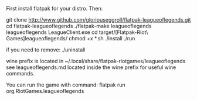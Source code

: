First install flatpak for your distro. Then:

git clone http://www.github.com/gloriouseggroll/flatpak-leagueoflegends.git
cd flatpak-leagueoflegends
 ./flatpak-make leagueoflegends leagueoflegends LeagueClient.exe
cd target/[Flatpak-Riot\ Games]leagueoflegends/
chmod +x *.sh
./install
./run

if you need to remove:
./uninstall

wine prefix is located in ~/.local/share/flatpak-riotgames/leagueoflegends
see leagueoflegends.md located inside the wine prefix for useful wine commands.

You can run the game with command:
flatpak run org.RiotGames.leagueoflegends
